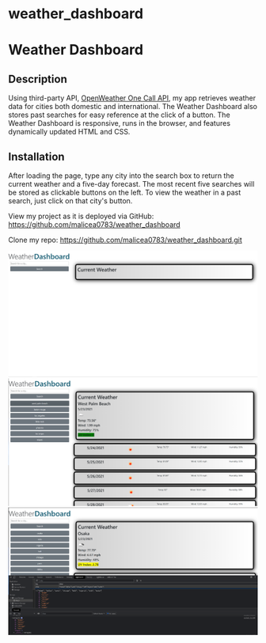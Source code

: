 # weather_dashboard

# Weather Dashboard
## Description
Using third-party API, [OpenWeather One Call API](https://openweathermap.org/api/one-call-api), my app retrieves weather data for cities both domestic and international. The Weather Dashboard also stores past searches for easy reference at the click of a button.
The Weather Dashboard is responsive, runs in the browser, and features dynamically updated HTML and CSS.
## Installation
After loading the page, type any city into the search box to return the current weather and a five-day forecast. The most recent five searches will be stored as clickable buttons on the left. To view the weather in a past search, just click on that city's button.

View my project as it is deployed via GitHub: https://github.com/malicea0783/weather_dashboard

Clone my repo: https://github.com/malicea0783/weather_dashboard.git

![weather dashboard screenshot](./assets/images/weatherDashboard1.png)
![screenshot with searches](./assets/images/weatherDashboard2.png)
![screenshot of local storage](./assets/images/weatherDashboard3.png)